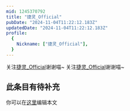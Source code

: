 ```yaml
---
mid: 1245370792
title: "捷灵_Official"
pubDate: "2024-11-04T11:22:12.183Z"
updatedDate: "2024-11-04T11:22:12.183Z"
profile:
  {
    Nickname: ["捷灵_Official"],
  }
---
```


关注[捷灵_Official](https://space.bilibili.com/1245370792)谢谢喵~ 关注[捷灵_Official](https://space.bilibili.com/1245370792)谢谢喵~

## 此条目有待补充
你可以在[这里](https://github.com/Yuhanawa/VTuber.ICU-Content/edit/master/v/捷灵_Official/index.md)编辑本文

